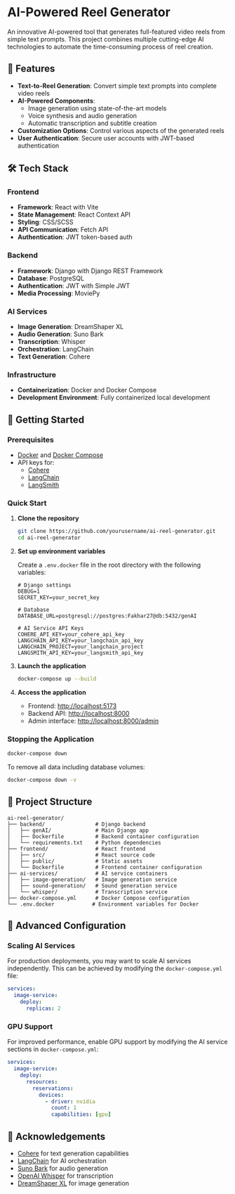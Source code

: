# AI-Powered Reel Generator

An innovative AI-powered tool that generates full-featured video reels from simple text prompts. This project combines multiple cutting-edge AI technologies to automate the time-consuming process of reel creation.

## 🌟 Features

- **Text-to-Reel Generation**: Convert simple text prompts into complete video reels
- **AI-Powered Components**:
  - Image generation using state-of-the-art models
  - Voice synthesis and audio generation
  - Automatic transcription and subtitle creation
- **Customization Options**: Control various aspects of the generated reels
- **User Authentication**: Secure user accounts with JWT-based authentication

## 🛠️ Tech Stack

### Frontend
- **Framework**: React with Vite
- **State Management**: React Context API
- **Styling**: CSS/SCSS
- **API Communication**: Fetch API
- **Authentication**: JWT token-based auth

### Backend
- **Framework**: Django with Django REST Framework
- **Database**: PostgreSQL
- **Authentication**: JWT with Simple JWT
- **Media Processing**: MoviePy

### AI Services
- **Image Generation**: DreamShaper XL
- **Audio Generation**: Suno Bark
- **Transcription**: Whisper
- **Orchestration**: LangChain
- **Text Generation**: Cohere

### Infrastructure
- **Containerization**: Docker and Docker Compose
- **Development Environment**: Fully containerized local development

## 🚀 Getting Started

### Prerequisites

- [Docker](https://docs.docker.com/get-docker/) and [Docker Compose](https://docs.docker.com/compose/install/)
- API keys for:
  - [Cohere](https://dashboard.cohere.com/api-keys)
  - [LangChain](https://langchain.com/)
  - [LangSmith](https://smith.langchain.com/)

### Quick Start

1. **Clone the repository**
   ```bash
   git clone https://github.com/yourusername/ai-reel-generator.git
   cd ai-reel-generator
   ```

2. **Set up environment variables**
   
   Create a `.env.docker` file in the root directory with the following variables:
   ```
   # Django settings
   DEBUG=1
   SECRET_KEY=your_secret_key
   
   # Database
   DATABASE_URL=postgresql://postgres:Fakhar27@db:5432/genAI
   
   # AI Service API Keys
   COHERE_API_KEY=your_cohere_api_key
   LANGCHAIN_API_KEY=your_langchain_api_key
   LANGCHAIN_PROJECT=your_langchain_project
   LANGSMITH_API_KEY=your_langsmith_api_key
   ```

3. **Launch the application**
   ```bash
   docker-compose up --build
   ```

4. **Access the application**
   - Frontend: [http://localhost:5173](http://localhost:5173)
   - Backend API: [http://localhost:8000](http://localhost:8000)
   - Admin interface: [http://localhost:8000/admin](http://localhost:8000/admin)

### Stopping the Application

```bash
docker-compose down
```

To remove all data including database volumes:
```bash
docker-compose down -v
```

## 📁 Project Structure

```
ai-reel-generator/
├── backend/                # Django backend
│   ├── genAI/              # Main Django app
│   ├── Dockerfile          # Backend container configuration
│   └── requirements.txt    # Python dependencies
├── frontend/               # React frontend
│   ├── src/                # React source code
│   ├── public/             # Static assets
│   └── Dockerfile          # Frontend container configuration
├── ai-services/            # AI service containers
│   ├── image-generation/   # Image generation service
│   ├── sound-generation/   # Sound generation service
│   └── whisper/            # Transcription service
├── docker-compose.yml      # Docker Compose configuration
└── .env.docker            # Environment variables for Docker
```

## 🔧 Advanced Configuration

### Scaling AI Services

For production deployments, you may want to scale AI services independently. This can be achieved by modifying the `docker-compose.yml` file:

```yaml
services:
  image-service:
    deploy:
      replicas: 2
```

### GPU Support

For improved performance, enable GPU support by modifying the AI service sections in `docker-compose.yml`:

```yaml
services:
  image-service:
    deploy:
      resources:
        reservations:
          devices:
            - driver: nvidia
              count: 1
              capabilities: [gpu]
```
## 🙏 Acknowledgements

- [Cohere](https://cohere.com/) for text generation capabilities
- [LangChain](https://langchain.com/) for AI orchestration
- [Suno Bark](https://github.com/suno-ai/bark) for audio generation
- [OpenAI Whisper](https://github.com/openai/whisper) for transcription
- [DreamShaper XL](https://huggingface.co/lykon/dreamshaper-xl-lightning) for image generation
